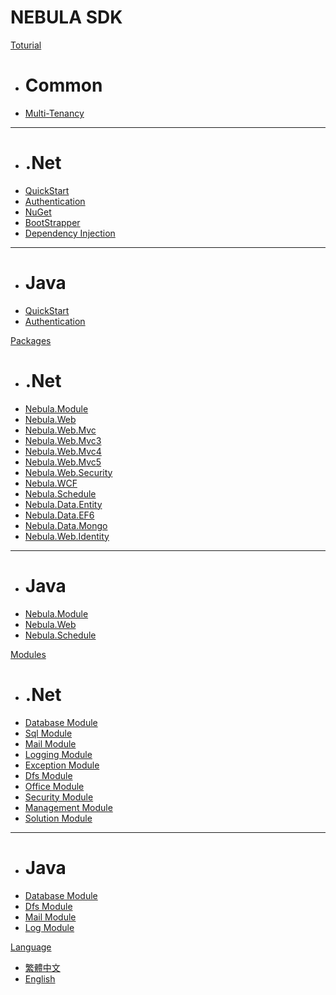 # NEBULA SDK

[Toturial]()

  * # Common
  * [Multi-Tenancy](MultiTenancy.md)
  - - - -
  * # .Net
  * [QuickStart](dotnet/QuickStart.md)
  * [Authentication](dotnet/Authentication.md)
  * [NuGet](dotnet/nuget.md)
  * [BootStrapper](dotnet/BootStrapper.md)
  * [Dependency Injection](dotnet/DI.md)
  - - - -
  * # Java
  * [QuickStart](java/QuickStart.md)
  * [Authentication](java/Authentication.md)

[Packages]()

  * # .Net
  * [Nebula.Module](dotnet/Nebula.Module.md)
  * [Nebula.Web](dotnet/Nebula.Web.md)
  * [Nebula.Web.Mvc](dotnet/Nebula.Web.Mvc.md)
  * [Nebula.Web.Mvc3](dotnet/Nebula.Web.Mvc3.md)
  * [Nebula.Web.Mvc4](dotnet/Nebula.Web.Mvc4.md)
  * [Nebula.Web.Mvc5](dotnet/Nebula.Web.Mvc5.md)
  * [Nebula.Web.Security](dotnet/Nebula.Web.Security.md)
  * [Nebula.WCF](dotnet/Nebula.WCF.md)
  * [Nebula.Schedule](dotnet/Nebula.Schedule.md)
  * [Nebula.Data.Entity](dotnet/Nebula.Data.Entity.md)
  * [Nebula.Data.EF6](dotnet/Nebula.Data.EF6.md)
  * [Nebula.Data.Mongo](dotnet/Nebula.Data.Mongo.md)
  * [Nebula.Web.Identity](dotnet/Nebula.Web.Identity.md)
  - - - -
  * # Java
  * [Nebula.Module](java/Nebula.Module.md)
  * [Nebula.Web](java/Nebula.Web.md)
  * [Nebula.Schedule](java/Nebula.Schedule.md)

[Modules]()

  * # .Net
  * [Database Module](dotnet/Module.Database.md)
  * [Sql Module](dotnet/Module.Sql.md)
  * [Mail Module](dotnet/Module.Mail.md)
  * [Logging Module](dotnet/Module.Logging.md)
  * [Exception Module](dotnet/Module.Exception.md)
  * [Dfs Module](dotnet/Module.Dfs.md)
  * [Office Module](dotnet/Module.Office.md)
  * [Security Module](dotnet/Module.Security.md)
  * [Management Module](dotnet/Module.Management.md)
  * [Solution Module](dotnet/Module.Solution.md)
  - - - -
  * # Java
  * [Database Module](java/Module.Database.md)
  * [Dfs Module](java/Module.Dfs.md)
  * [Mail Module](java/Module.Mail.md)
  * [Log Module](java/Module.Logging.md)

[Language]()

  * [繁體中文](../tw/)
  * [English](../en/)
